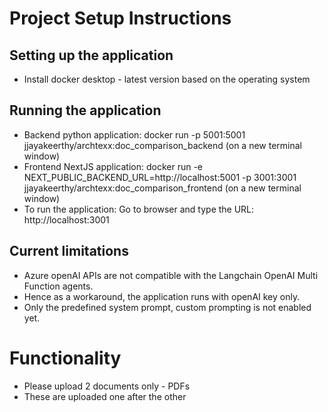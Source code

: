 # Project Setup Instructions

## Setting up the application 
* Install docker desktop - latest version based on the operating system

## Running the application 
* Backend python application: docker run -p 5001:5001 jjayakeerthy/archtexx:doc_comparison_backend (on a new terminal window)
* Frontend NextJS application: docker run -e NEXT_PUBLIC_BACKEND_URL=http://localhost:5001 -p 3001:3001 jjayakeerthy/archtexx:doc_comparison_frontend (on a new terminal window)
* To run the application: Go to browser and type the URL: http://localhost:3001

## Current limitations
* Azure openAI APIs are not compatible with the Langchain OpenAI Multi Function agents.
* Hence as a workaround, the application runs with openAI key only.
* Only the predefined system prompt, custom prompting is not enabled yet. 

# Functionality 
* Please upload 2 documents only - PDFs
* These are uploaded one after the other
